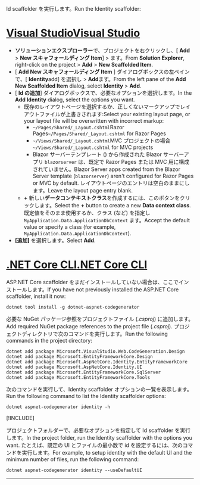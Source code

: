 <span data-ttu-id="8cf23-101">Id scaffolder を実行します。</span><span class="sxs-lookup"><span data-stu-id="8cf23-101">Run the Identity scaffolder:</span></span>

# <a name="visual-studio"></a>[<span data-ttu-id="8cf23-102">Visual Studio</span><span class="sxs-lookup"><span data-stu-id="8cf23-102">Visual Studio</span></span>](#tab/visual-studio)

* <span data-ttu-id="8cf23-103">**ソリューションエクスプローラー**で、プロジェクトを右クリックし、[ **Add**  >  **New スキャフォールディング Item**] > ます。</span><span class="sxs-lookup"><span data-stu-id="8cf23-103">From **Solution Explorer**, right-click on the project > **Add** > **New Scaffolded Item**.</span></span>
* <span data-ttu-id="8cf23-104">[ **Add New スキャフォールディング Item** ] ダイアログボックスの左ペインで、[ **Identity**add] を選択し  >  **Add**ます。</span><span class="sxs-lookup"><span data-stu-id="8cf23-104">From the left pane of the **Add New Scaffolded Item** dialog, select **Identity** > **Add**.</span></span>
* <span data-ttu-id="8cf23-105">[ **Id の追加**] ダイアログボックスで、必要なオプションを選択します。</span><span class="sxs-lookup"><span data-stu-id="8cf23-105">In the **Add Identity** dialog, select the options you want.</span></span>
  * <span data-ttu-id="8cf23-106">既存のレイアウトページを選択するか、正しくないマークアップでレイアウトファイルが上書きされます:</span><span class="sxs-lookup"><span data-stu-id="8cf23-106">Select your existing layout page, or your layout file will be overwritten with incorrect markup:</span></span>
    * <span data-ttu-id="8cf23-107">`~/Pages/Shared/_Layout.cshtml`Razor Pages</span><span class="sxs-lookup"><span data-stu-id="8cf23-107">`~/Pages/Shared/_Layout.cshtml` for Razor Pages</span></span>
    * <span data-ttu-id="8cf23-108">`~/Views/Shared/_Layout.cshtml`MVC プロジェクトの場合</span><span class="sxs-lookup"><span data-stu-id="8cf23-108">`~/Views/Shared/_Layout.cshtml` for MVC projects</span></span>
    * <span data-ttu-id="8cf23-109">Blazor サーバーテンプレート () から作成された Blazor サーバーアプリ `blazorserver` は、既定で Razor Pages または MVC 用に構成されていません。</span><span class="sxs-lookup"><span data-stu-id="8cf23-109">Blazor Server apps created from the Blazor Server template (`blazorserver`) aren't configured for Razor Pages or MVC by default.</span></span> <span data-ttu-id="8cf23-110">レイアウトページのエントリは空白のままにします。</span><span class="sxs-lookup"><span data-stu-id="8cf23-110">Leave the layout page entry blank.</span></span>
  * <span data-ttu-id="8cf23-111">**+** 新しい**データコンテキストクラス**を作成するには、このボタンをクリックします。</span><span class="sxs-lookup"><span data-stu-id="8cf23-111">Select the **+** button to create a new **Data context class**.</span></span> <span data-ttu-id="8cf23-112">既定値をそのまま使用するか、クラス (など) を指定し `MyApplication.Data.ApplicationDbContext` ます。</span><span class="sxs-lookup"><span data-stu-id="8cf23-112">Accept the default value or specify a class (for example, `MyApplication.Data.ApplicationDbContext`).</span></span>
* <span data-ttu-id="8cf23-113">**[追加]** を選択します。</span><span class="sxs-lookup"><span data-stu-id="8cf23-113">Select **Add**.</span></span>

# <a name="net-core-cli"></a>[<span data-ttu-id="8cf23-114">.NET Core CLI</span><span class="sxs-lookup"><span data-stu-id="8cf23-114">.NET Core CLI</span></span>](#tab/netcore-cli)

<span data-ttu-id="8cf23-115">ASP.NET Core scaffolder をまだインストールしていない場合は、ここでインストールします。</span><span class="sxs-lookup"><span data-stu-id="8cf23-115">If you have not previously installed the ASP.NET Core scaffolder, install it now:</span></span>

```dotnetcli
dotnet tool install -g dotnet-aspnet-codegenerator
```

<span data-ttu-id="8cf23-116">必要な NuGet パッケージ参照をプロジェクトファイル (*.csproj*) に追加します。</span><span class="sxs-lookup"><span data-stu-id="8cf23-116">Add required NuGet package references to the project file (*.csproj*).</span></span> <span data-ttu-id="8cf23-117">プロジェクトディレクトリで次のコマンドを実行します。</span><span class="sxs-lookup"><span data-stu-id="8cf23-117">Run the following commands in the project directory:</span></span>

```dotnetcli
dotnet add package Microsoft.VisualStudio.Web.CodeGeneration.Design
dotnet add package Microsoft.EntityFrameworkCore.Design
dotnet add package Microsoft.AspNetCore.Identity.EntityFrameworkCore
dotnet add package Microsoft.AspNetCore.Identity.UI
dotnet add package Microsoft.EntityFrameworkCore.SqlServer
dotnet add package Microsoft.EntityFrameworkCore.Tools
```

<span data-ttu-id="8cf23-118">次のコマンドを実行して、Identity scaffolder オプションの一覧を表示します。</span><span class="sxs-lookup"><span data-stu-id="8cf23-118">Run the following command to list the Identity scaffolder options:</span></span>

```dotnetcli
dotnet aspnet-codegenerator identity -h
```

[!INCLUDE[](~/includes/scaffoldTFM.md)]

<span data-ttu-id="8cf23-119">プロジェクトフォルダーで、必要なオプションを指定して Id scaffolder を実行します。</span><span class="sxs-lookup"><span data-stu-id="8cf23-119">In the project folder, run the Identity scaffolder with the options you want.</span></span> <span data-ttu-id="8cf23-120">たとえば、既定の UI とファイルの最小数で id を設定するには、次のコマンドを実行します。</span><span class="sxs-lookup"><span data-stu-id="8cf23-120">For example, to setup identity with the default UI and the minimum number of files, run the following command:</span></span>

```dotnetcli
dotnet aspnet-codegenerator identity --useDefaultUI
```

---
